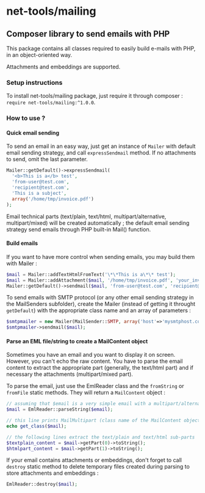 # net-tools/mailing

## Composer library to send emails with PHP

This package contains all classes required to easily build e-mails with PHP, in an object-oriented way.

Attachments and embeddings are supported.


### Setup instructions

To install net-tools/mailing package, just require it through composer : `require net-tools/mailing:^1.0.0`.


### How to use ?

#### Quick email sending 

To send an email in an easy way, just get an instance of `Mailer` with default email sending strategy, and call `expressSendmail` method. If no attachments to send, omit the last parameter.

```php
Mailer::getDefault()->expressSendmail(
  '<b>This is a</b> test', 
  'from-user@test.com', 
  'recipient@test.com', 
  'This is a subject', 
  array('/home/tmp/invoice.pdf')
);
```

Email technical parts (text/plain, text/html, multipart/alternative, multipart/mixed) will be created automatically ; the default email sending strategy send emails through PHP built-in Mail() function.


#### Build emails 

If you want to have more control when sending emails, you may build them with Mailer :

```php
$mail = Mailer::addTextHtmlFromText('\*\*This is a\*\* test');
$mail = Mailer::addAttachment($mail, '/home/tmp/invoice.pdf', 'your_invoice.pdf', 'application/pdf');
Mailer::getDefault()->sendmail($mail, 'from-user@test.com', 'recipient@test.com', 'This is a subject');
```

To send emails with SMTP protocol (or any other email sending strategy in the MailSenders subfolder), create the Mailer (instead of getting it throught `getDefault`) with the appropriate class name and an array of parameters :

```php
$smtpmailer = new Mailer(MailSender::SMTP, array('host'=>'mysmtphost.com', 'username'=>'user', 'password'=>'1234'));
$smtpmailer->sendmail($mail);
```


#### Parse an EML file/string to create a MailContent object

Sometimes you have an email and you want to display it on screen. However, you can't echo the raw content. You have to parse the email content to extract the appropriate part (generally, the text/html part) and if necessary the attachments (multipart/mixed part).

To parse the email, just use the EmlReader class and the `fromString` or `fromFile` static methods. They will return a `MailContent` object :

```php
// assuming that $email is a very simple email with a multipart/alternative content
$mail = EmlReader::parseString($email);

// this line prints MailMultipart (class name of the MailContent object)
echo get_class($mail);

// the following lines extract the text/plain and text/html sub-parts
$textplain_content = $mail->getPart(0)->toString();
$htmlpart_content = $mail->getPart(1)->toString();
```

If your email contains attachments or embeddings, don't forget to call `destroy` static method to delete temporary files created during parsing to store attachments and embeddings :

```php
EmlReader::destroy($mail);
```
